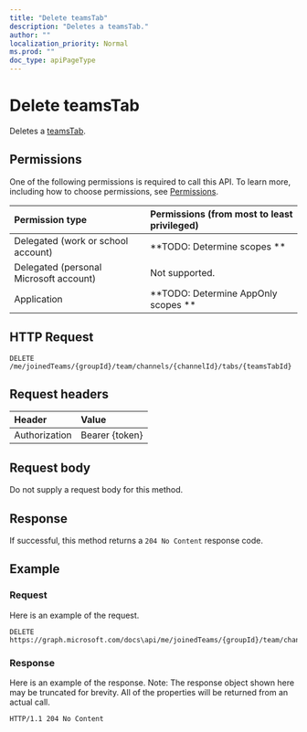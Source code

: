 ```yaml
---
title: "Delete teamsTab"
description: "Deletes a teamsTab."
author: ""
localization_priority: Normal
ms.prod: ""
doc_type: apiPageType
---
```


# Delete teamsTab

Deletes a [teamsTab](../resources/teamstab.md).

## Permissions
One of the following permissions is required to call this API. To learn more, including how to choose permissions, see [Permissions](/concepts/permissions-reference.md).

|Permission type|Permissions (from most to least privileged)|
|:---|:---|
|Delegated (work or school account)|**TODO: Determine scopes **|
|Delegated (personal Microsoft account)|Not supported.|
|Application|**TODO: Determine AppOnly scopes **|

## HTTP Request
<!-- {
  "blockType": "ignored"
}
-->
``` http
DELETE /me/joinedTeams/{groupId}/team/channels/{channelId}/tabs/{teamsTabId}
```

## Request headers
|Header|Value|
|:---|:---|
|Authorization|Bearer {token}|

## Request body
Do not supply a request body for this method.

## Response
If successful, this method returns a `204 No Content` response code.

## Example

### Request
Here is an example of the request.
<!-- {
  "blockType": "request",
  "name": "delete_teamstab"
}
-->
``` http
DELETE https://graph.microsoft.com/docs\api/me/joinedTeams/{groupId}/team/channels/{channelId}/tabs/{teamsTabId}
```

### Response
Here is an example of the response. Note: The response object shown here may be truncated for brevity. All of the properties will be returned from an actual call.
<!-- {
  "blockType": "response",
  "truncated": true
}
-->
``` http
HTTP/1.1 204 No Content
```

